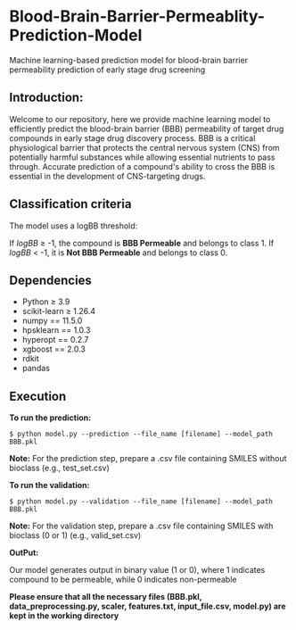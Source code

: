 # Blood-Brain-Barrier-Permeablity-Prediction-Model
Machine learning-based prediction model for blood-brain barrier permeability prediction of early stage drug screening

## Introduction: ## 

Welcome to our repository, here we provide machine learning model to efficiently predict the blood-brain barrier (BBB) permeability of target drug compounds in early stage drug discovery process. BBB is a critical physiological barrier that protects the central nervous system (CNS) from potentially harmful substances while allowing essential nutrients to pass through. Accurate prediction of a compound's ability to cross the BBB is essential in the development of CNS-targeting drugs. 

## Classification criteria
The model uses a logBB threshold:

</strong>If <em>logBB</em> ≥ -1, the compound is <strong>BBB Permeable</strong> and belongs to class 1. If <em>logBB</em> < -1, it is <strong>Not BBB Permeable</strong> and belongs to class 0.</strong>



## Dependencies ##

- Python ≥ 3.9
- scikit-learn ≥ 1.26.4
- numpy == 11.5.0
- hpsklearn == 1.0.3
- hyperopt == 0.2.7
- xgboost == 2.0.3
- rdkit
- pandas

## Execution ##
**To run the prediction:**

```
$ python model.py --prediction --file_name [filename] --model_path BBB.pkl
```
<strong>Note:</strong> For the prediction step, prepare a .csv file containing SMILES without bioclass (e.g., test_set.csv)

**To run the validation:**

```
$ python model.py --validation --file_name [filename] --model_path BBB.pkl
```
<strong>Note:</strong> For the validation step, prepare a .csv file containing SMILES with bioclass (0 or 1) (e.g., valid_set.csv)

**OutPut:**

Our model generates output in binary value (1 or 0), where 1 indicates compound to be permeable, while 0 indicates non-permeable
 
**Please ensure that all the necessary files (BBB.pkl, data_preprocessing.py, scaler, features.txt, input_file.csv, model.py) are kept in the working directory**
